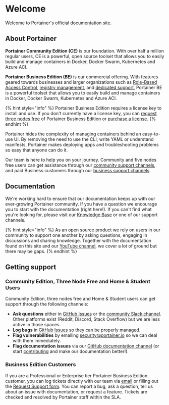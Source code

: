 # Welcome

Welcome to Portainer's official documentation site.

## About Portainer

**Portainer Community Edition (CE)** is our foundation. With over half a million regular users, CE is a powerful, open source toolset that allows you to easily build and manage containers in Docker, Docker Swarm, Kubernetes and Azure ACI.

**Portainer Business Edition (BE)** is our commercial offering. With features geared towards businesses and larger organizations such as [Role-Based Access Control](admin/users/roles.md), [registry management](admin/registries/browse.md), and [dedicated support](./#getting-support), Portainer BE is a powerful toolset that allows you to easily build and manage containers in Docker, Docker Swarm, Kubernetes and Azure ACI.

{% hint style="info" %}
Portainer Business Edition requires a license key to install and use. If you don't currently have a license key, you can [request three nodes free](https://www.portainer.io/get-a-license) of Portainer Business Edition or [purchase a license](https://www.portainer.io/pricing).
{% endhint %}

Portainer hides the complexity of managing containers behind an easy-to-use UI. By removing the need to use the CLI, write YAML or understand manifests, Portainer makes deploying apps and troubleshooting problems so easy that anyone can do it.

Our team is here to help you on your journey. Community and five nodes free users can get assistance through our [community support channels](./#community-edition), and paid Business customers through our [business support channels](./#business-edition).

## Documentation

We're working hard to ensure that our documentation keeps up with our ever-growing Portainer community. If you have a question we encourage you to start with the documentation (right here!). If you can't find what you're looking for, please visit our [Knowledge Base](https://portal.portainer.io/knowledge) or one of our support channels.

{% hint style="info" %}
As an open source product we rely on users in our community to support one another by asking questions, engaging in discussions and sharing knowledge. Together with the documentation found on this site and our [YouTube channel](https://www.youtube.com/channel/UC7diMJcrULjDseq5yhSUZgg), we cover a lot of ground but there may be gaps.
{% endhint %}

## Getting support

### Community Edition, Three Node Free and Home & Student Users

Community Edition, three nodes free and Home & Student users can get support through the following channels:

* **Ask questions** either in [GitHub Issues](https://github.com/portainer/portainer/issues) or the [community Slack channel](https://join.slack.com/t/portainer/shared\_invite/zt-txh3ljab-52QHTyjCqbe5RibC2lcjKA). Other platforms exist (Reddit, Discord, Stack Overflow) but we are less active in those spaces.
* **Log bugs** in [GitHub Issues](https://github.com/portainer/portainer/issues) so they can be properly managed.
* **Flag vulnerabilities** by emailing [security@portainer.io](mailto:security@portainer.io) so we can deal with them immediately.
* **Flag documentation issues** via our [GitHub documentation channel](https://github.com/portainer/portainer-docs/issues) (or start [contributing](contribute/contribute.md) and make our documentation better!).

### Business Edition Customers

If you are a Professional or Enterprise tier Portainer Business Edition customer, you can log tickets directly with our team via [email](mailto:businesssupport@portainer.io) or filling out the [Request Support form](https://www.portainer.io/portainer-business-support). You can report a bug, ask a question, tell us about an issue with documentation, or request a feature. Tickets are checked and resolved by Portainer staff within the SLA.
